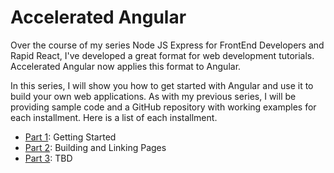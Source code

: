 # Accelerated Angular

Over the course of my series Node JS Express for FrontEnd Developers and Rapid React, I've developed a great format for web development tutorials. Accelerated Angular now applies this format to Angular. 

In this series, I will show you how to get started with Angular and use it to build your own web applications. As with my previous series, I will be providing sample code and a GitHub repository with working examples for each installment. Here is a list of each installment.

* [Part 1](https://github.com/trider/accelerated-angular-tutorial/tree/2f32d2669ccba0f3b19b00552c85ba11a437a975/ng-task-tutorial-01 "ng-task-tutorial-01"): Getting Started
* [Part 2](https://github.com/trider/accelerated-angular-tutorial/tree/673afde938e8ccd51784d269f70564c14661640d/"ng-task-tutorial-02"): Building and Linking Pages
* [Part 3]("ng-task-tutorial-03"): TBD
